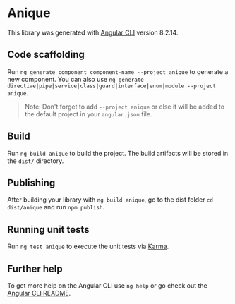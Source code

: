 # Anique

This library was generated with [Angular CLI](https://github.com/angular/angular-cli) version 8.2.14.

## Code scaffolding

Run `ng generate component component-name --project anique` to generate a new component. You can also use `ng generate directive|pipe|service|class|guard|interface|enum|module --project anique`.
> Note: Don't forget to add `--project anique` or else it will be added to the default project in your `angular.json` file. 

## Build

Run `ng build anique` to build the project. The build artifacts will be stored in the `dist/` directory.

## Publishing

After building your library with `ng build anique`, go to the dist folder `cd dist/anique` and run `npm publish`.

## Running unit tests

Run `ng test anique` to execute the unit tests via [Karma](https://karma-runner.github.io).

## Further help

To get more help on the Angular CLI use `ng help` or go check out the [Angular CLI README](https://github.com/angular/angular-cli/blob/master/README.md).
